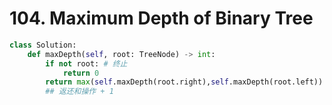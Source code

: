# 104. Maximum Depth of Binary Tree

```python
class Solution:
    def maxDepth(self, root: TreeNode) -> int:
        if not root: # 终止
            return 0
        return max(self.maxDepth(root.right),self.maxDepth(root.left)) + 1 
        ## 返还和操作 + 1
```

